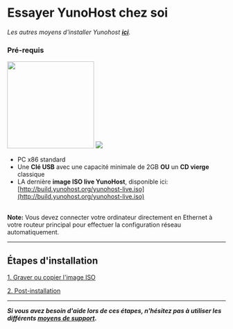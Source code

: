 # Essayer YunoHost chez soi

*Les autres moyens d'installer Yunohost **[ici](/install_fr)**.*

### Pré-requis

<img src="https://yunohost.org/images/laptop.png" width=200>
<img src="https://yunohost.org/images/usb_key.png">

* PC x86 standard
* Une **Clé USB** avec une capacité minimale de 2GB **OU** un **CD vierge** classique
* LA dernière **image ISO live YunoHost**, disponible ici: [http://build.yunohost.org/yunohost-live.iso](http://build.yunohost.org/yunohost-live.iso)

<br>
<div class="alert alert-warning" markdown="1">
<strong>Note:</strong>  Vous devez connecter votre ordinateur directement en Ethernet à votre routeur principal pour effectuer la configuration réseau automatiquement.
</div>

---


## Étapes d'installation

<a class="btn btn-lg btn-default" href="/burn_or_copy_iso_fr">1. Graver ou copier l'image ISO</a>

<a class="btn btn-lg btn-default" href="/postinstall_fr">2. Post-installation</a>



---

***Si vous avez besoin d'aide lors de ces étapes, n'hésitez pas à utiliser les différents [moyens de support](/support_fr).***
